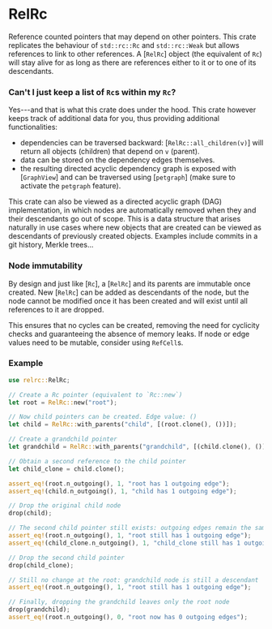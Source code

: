 # RelRc

Reference counted pointers that may depend on other pointers. This crate replicates the behaviour of `std::rc::Rc` and `std::rc::Weak` but allows
references to link to other references. A [`RelRc`] object (the equivalent
of `Rc`) will stay alive for as long as there are references either to it or
to one of its descendants.

### Can't I just keep a list of `Rc`s within my `Rc`?
Yes---and that is what this crate does under the hood. This crate however
keeps track of additional data for you, thus providing additional functionalities:
 - dependencies can be traversed backward: [`RelRc::all_children(v)`] will
   return all objects (children) that depend on `v` (parent).
 - data can be stored on the dependency edges themselves.
 - the resulting directed acyclic dependency graph is exposed with [`GraphView`]
   and can be traversed using [`petgraph`] (make sure to activate the
   `petgraph` feature).

This crate can also be viewed as a directed acyclic graph (DAG) implementation,
in which nodes are automatically removed when they and their descendants go out
of scope.
This is a data structure that arises naturally in use cases where new objects
that are created can be viewed as descendants of previously created objects.
Examples include commits in a git history, Merkle trees...

### Node immutability
By design and just like [`Rc`], a [`RelRc`] and its parents are immutable once created.
New [`RelRc`] can be added as descendants of the node, but the node cannot
be modified once it has been created and will exist until all references to
it are dropped.

This ensures that no cycles can be created, removing the need for cyclicity checks and guaranteeing the absence of memory leaks.
If node or edge values need to be mutable, consider using `RefCell`s.

### Example
```rust
use relrc::RelRc;

// Create a Rc pointer (equivalent to `Rc::new`)
let root = RelRc::new("root");

// Now child pointers can be created. Edge value: ()
let child = RelRc::with_parents("child", [(root.clone(), ())]);

// Create a grandchild pointer
let grandchild = RelRc::with_parents("grandchild", [(child.clone(), ())]);

// Obtain a second reference to the child pointer
let child_clone = child.clone();

assert_eq!(root.n_outgoing(), 1, "root has 1 outgoing edge");
assert_eq!(child.n_outgoing(), 1, "child has 1 outgoing edge");

// Drop the original child node
drop(child);

// The second child pointer still exists: outgoing edges remain the same
assert_eq!(root.n_outgoing(), 1, "root still has 1 outgoing edge");
assert_eq!(child_clone.n_outgoing(), 1, "child_clone still has 1 outgoing edge");

// Drop the second child pointer
drop(child_clone);

// Still no change at the root: grandchild node is still a descendant
assert_eq!(root.n_outgoing(), 1, "root still has 1 outgoing edge");

// Finally, dropping the grandchild leaves only the root node
drop(grandchild);
assert_eq!(root.n_outgoing(), 0, "root now has 0 outgoing edges");
```